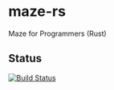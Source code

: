 # maze-rs
Maze for Programmers (Rust)

## Status

[![Build Status](https://travis-ci.org/korczis/maze-rs.svg?branch=master)](https://travis-ci.org/korczis/maze-rs)
